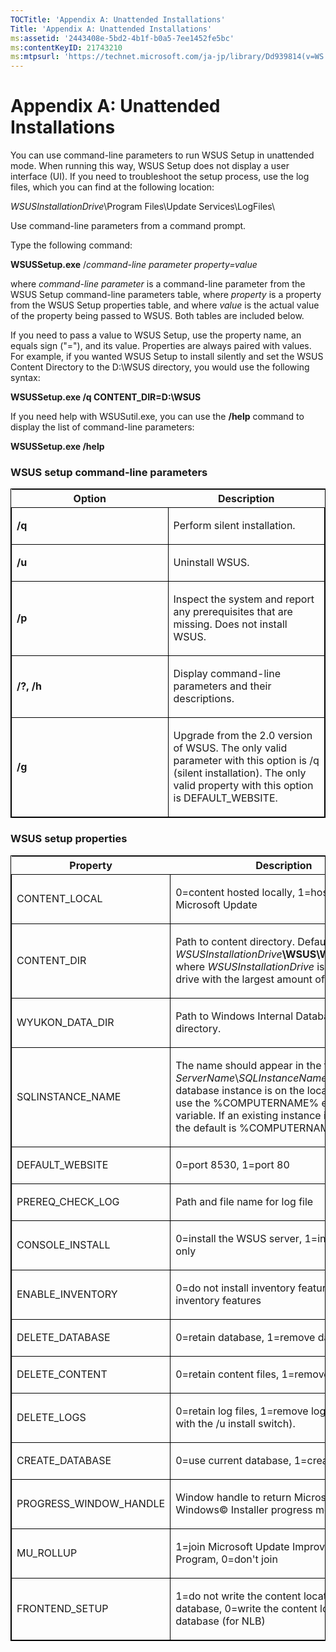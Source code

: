```yaml
---
TOCTitle: 'Appendix A: Unattended Installations'
Title: 'Appendix A: Unattended Installations'
ms:assetid: '2443408e-5bd2-4b1f-b0a5-7ee1452fe5bc'
ms:contentKeyID: 21743210
ms:mtpsurl: 'https://technet.microsoft.com/ja-jp/library/Dd939814(v=WS.10)'
---
```


Appendix A: Unattended Installations
====================================

You can use command-line parameters to run WSUS Setup in unattended mode. When running this way, WSUS Setup does not display a user interface (UI). If you need to troubleshoot the setup process, use the log files, which you can find at the following location:

*WSUSInstallationDrive*\\Program Files\\Update Services\\LogFiles\\

Use command-line parameters from a command prompt.

Type the following command:

**WSUSSetup.exe** /*command-line parameter property=value*

where *command-line parameter* is a command-line parameter from the WSUS Setup command-line parameters table, where *property* is a property from the WSUS Setup properties table, and where *value* is the actual value of the property being passed to WSUS. Both tables are included below.

If you need to pass a value to WSUS Setup, use the property name, an equals sign ("="), and its value. Properties are always paired with values. For example, if you wanted WSUS Setup to install silently and set the WSUS Content Directory to the D:\\WSUS directory, you would use the following syntax:

**WSUSSetup.exe /q CONTENT\_DIR=D:\\WSUS**

If you need help with WSUSutil.exe, you can use the **/help** command to display the list of command-line parameters:

**WSUSSetup.exe /help**

### WSUS setup command-line parameters

<p> </p>
<table style="border:1px solid black;">
<colgroup>
<col width="50%" />
<col width="50%" />
</colgroup>
<thead>
<tr class="header">
<th>Option</th>
<th>Description</th>
</tr>
</thead>
<tbody>
<tr class="odd">
<td style="border:1px solid black;"><p><strong>/q</strong></p></td>
<td style="border:1px solid black;"><p>Perform silent installation.</p></td>
</tr>
<tr class="even">
<td style="border:1px solid black;"><p><strong>/u</strong></p></td>
<td style="border:1px solid black;"><p>Uninstall WSUS.</p></td>
</tr>
<tr class="odd">
<td style="border:1px solid black;"><p><strong>/p</strong></p></td>
<td style="border:1px solid black;"><p>Inspect the system and report any prerequisites that are missing. Does not install WSUS.</p></td>
</tr>
<tr class="even">
<td style="border:1px solid black;"><p><strong>/?, /h</strong></p></td>
<td style="border:1px solid black;"><p>Display command-line parameters and their descriptions.</p></td>
</tr>
<tr class="odd">
<td style="border:1px solid black;"><p><strong>/g</strong></p></td>
<td style="border:1px solid black;"><p>Upgrade from the 2.0 version of WSUS. The only valid parameter with this option is /q (silent installation). The only valid property with this option is DEFAULT_WEBSITE.</p></td>
</tr>
</tbody>
</table>
  
### WSUS setup properties

<p> </p>
<table style="border:1px solid black;">
<colgroup>
<col width="50%" />
<col width="50%" />
</colgroup>
<thead>
<tr class="header">
<th>Property</th>
<th>Description</th>
</tr>
</thead>
<tbody>
<tr class="odd">
<td style="border:1px solid black;"><p>CONTENT_LOCAL</p></td>
<td style="border:1px solid black;"><p>0=content hosted locally, 1=host on Microsoft Update</p></td>
</tr>
<tr class="even">
<td style="border:1px solid black;"><p>CONTENT_DIR</p></td>
<td style="border:1px solid black;"><p>Path to content directory. Default is <em>WSUSInstallationDrive</em><strong>\WSUS\WSUSContent</strong>, where <em>WSUSInstallationDrive</em> is the local drive with the largest amount of free space.</p></td>
</tr>
<tr class="odd">
<td style="border:1px solid black;"><p>WYUKON_DATA_DIR</p></td>
<td style="border:1px solid black;"><p>Path to Windows Internal Database data directory.</p></td>
</tr>
<tr class="even">
<td style="border:1px solid black;"><p>SQLINSTANCE_NAME</p></td>
<td style="border:1px solid black;"><p>The name should appear in the format <em>ServerName</em>\<em>SQLInstanceName</em>. If the database instance is on the local machine, use the %COMPUTERNAME% environment variable. If an existing instance is not present, the default is %COMPUTERNAME%\WSUS.</p></td>
</tr>
<tr class="odd">
<td style="border:1px solid black;"><p>DEFAULT_WEBSITE</p></td>
<td style="border:1px solid black;"><p>0=port 8530, 1=port 80</p></td>
</tr>
<tr class="even">
<td style="border:1px solid black;"><p>PREREQ_CHECK_LOG</p></td>
<td style="border:1px solid black;"><p>Path and file name for log file</p></td>
</tr>
<tr class="odd">
<td style="border:1px solid black;"><p>CONSOLE_INSTALL</p></td>
<td style="border:1px solid black;"><p>0=install the WSUS server, 1=install console only</p></td>
</tr>
<tr class="even">
<td style="border:1px solid black;"><p>ENABLE_INVENTORY</p></td>
<td style="border:1px solid black;"><p>0=do not install inventory features, 1=install inventory features</p></td>
</tr>
<tr class="odd">
<td style="border:1px solid black;"><p>DELETE_DATABASE</p></td>
<td style="border:1px solid black;"><p>0=retain database, 1=remove database</p></td>
</tr>
<tr class="even">
<td style="border:1px solid black;"><p>DELETE_CONTENT</p></td>
<td style="border:1px solid black;"><p>0=retain content files, 1=remove content files</p></td>
</tr>
<tr class="odd">
<td style="border:1px solid black;"><p>DELETE_LOGS</p></td>
<td style="border:1px solid black;"><p>0=retain log files, 1=remove log files (used with the /u install switch).</p></td>
</tr>
<tr class="even">
<td style="border:1px solid black;"><p>CREATE_DATABASE</p></td>
<td style="border:1px solid black;"><p>0=use current database, 1=create database</p></td>
</tr>
<tr class="odd">
<td style="border:1px solid black;"><p>PROGRESS_WINDOW_HANDLE</p></td>
<td style="border:1px solid black;"><p>Window handle to return Microsoft© Windows© Installer progress messages.</p></td>
</tr>
<tr class="even">
<td style="border:1px solid black;"><p>MU_ROLLUP</p></td>
<td style="border:1px solid black;"><p>1=join Microsoft Update Improvement Program, 0=don't join</p></td>
</tr>
<tr class="odd">
<td style="border:1px solid black;"><p>FRONTEND_SETUP</p></td>
<td style="border:1px solid black;"><p>1=do not write the content location to the database, 0=write the content location to the database (for NLB)</p></td>
</tr>
</tbody>
</table>
